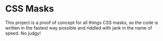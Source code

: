 # CSS Masks

This project is a proof of concept for all things CSS masks, so the code is written in the fastest way possible and riddled with jank in the name of speed. No judgy!
